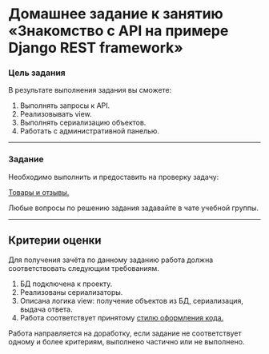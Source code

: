 
# Домашнее задание к занятию «Знакомство с API на примере Django REST framework»

### Цель задания

В результате выполнения задания вы сможете:

1. Выполнять запросы к API.
2. Реализовывать view.
3. Выполнять сериализацию объектов.
4. Работать с административной панелью.

------

### Задание

Необходимо выполнить и предоставить на проверку задачу:

[Товары и отзывы.](./products)

Любые вопросы по решению задания задавайте в чате учебной группы.

------

## Критерии оценки

Для получения зачёта по данному заданию работа должна соответствовать следующим требованиям.

1. БД подключена к проекту.
2. Реализованы сериализаторы.
3. Описана логика view: получение объектов из БД, сериализация, выдача ответа.
4. Работа соответствует принятому [стилю оформления кода.](https://github.com/netology-code/codestyle/tree/master/python)

Работа направляется на доработку, если задание не соответствует одному и более критериям, выполнено частично или не выполнено.

